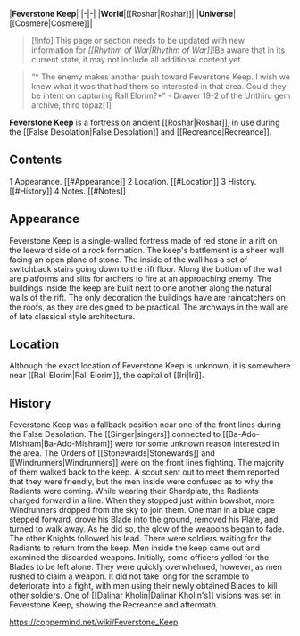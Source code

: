 |**Feverstone Keep**|
|-|-|
|**World**|[[Roshar\|Roshar]]|
|**Universe**|[[Cosmere\|Cosmere]]|

> [!info] This page or section needs to be updated with new information for *[[Rhythm of War\|Rhythm of War]]*!Be aware that in its current state, it may not include all additional content yet.

>“* The enemy makes another push toward Feverstone Keep. I wish we knew what it was that had them so interested in that area. Could they be intent on capturing Rall Elorim?*”
\- Drawer 19-2 of the Urithiru gem archive, third topaz[1]


**Feverstone Keep** is a fortress on ancient [[Roshar\|Roshar]], in use during the [[False Desolation\|False Desolation]] and [[Recreance\|Recreance]].

## Contents

1 Appearance. [[#Appearance]] 
2 Location. [[#Location]] 
3 History. [[#History]] 
4 Notes. [[#Notes]] 


## Appearance
Feverstone Keep is a single-walled fortress made of red stone in a rift on the leeward side of a rock formation. The keep's battlement is a sheer wall facing an open plane of stone. The inside of the wall has a set of switchback stairs going down to the rift floor. Along the bottom of the wall are platforms and slits for archers to fire at an approaching enemy.
The buildings inside the keep are built next to one another along the natural walls of the rift. The only decoration the buildings have are raincatchers on the roofs, as they are designed to be practical. The archways in the wall are of late classical style architecture.

## Location
Although the exact location of Feverstone Keep is unknown, it is somewhere near [[Rall Elorim\|Rall Elorim]], the capital of [[Iri\|Iri]].

## History
Feverstone Keep was a fallback position near one of the front lines during the False Desolation. The [[Singer\|singers]] connected to [[Ba-Ado-Mishram\|Ba-Ado-Mishram]] were for some unknown reason interested in the area. The Orders of [[Stonewards\|Stonewards]] and [[Windrunners\|Windrunners]] were on the front lines fighting.
The majority of them walked back to the keep. A scout sent out to meet them reported that they were friendly, but the men inside were confused as to why the Radiants were coming. While wearing their Shardplate, the Radiants charged forward in a line. When they stopped just within bowshot, more Windrunners dropped from the sky to join them. One man in a blue cape stepped forward, drove his Blade into the ground, removed his Plate, and turned to walk away. As he did so, the glow of the weapons began to fade. The other Knights followed his lead. There were soldiers waiting for the Radiants to return from the keep.
Men inside the keep came out and examined the discarded weapons. Initially, some officers yelled for the Blades to be left alone. They were quickly overwhelmed, however, as men rushed to claim a weapon. It did not take long for the scramble to deteriorate into a fight, with men using their newly obtained Blades to kill other soldiers.
One of [[Dalinar Kholin\|Dalinar Kholin's]] visions was set in Feverstone Keep, showing the Recreance and aftermath.



https://coppermind.net/wiki/Feverstone_Keep